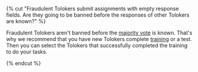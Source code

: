 {% cut "Fraudulent Tolokers submit assignments with empty response fields. Are they going to be banned before the responses of other Tolokers are known?" %}

Fraudulent Tolokers aren't banned before the [majority vote](../../../../guide/concepts/mvote.md) is known. That's why we recommend that you have new Tolokers complete [training](../../../../guide/concepts/train.md) or a test. Then you can select the Tolokers that successfully completed the training to do your tasks.

{% endcut %}